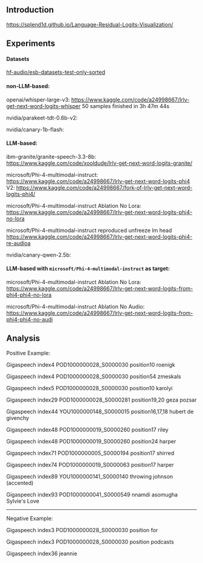 ## Introduction 

https://splend1d.github.io/Language-Residual-Logits-Visualization/ 

## Experiments
#### Datasets

[hf-audio/esb-datasets-test-only-sorted](https://huggingface.co/datasets/hf-audio/esb-datasets-test-only-sorted)

#### non-LLM-based:

openai/whisper-large-v3: https://www.kaggle.com/code/a24998667/lrlv-get-next-word-logits-whisper 50 samples finished in 3h 47m 44s 

nvidia/parakeet-tdt-0.6b-v2:

nvidia/canary-1b-flash:

#### LLM-based:

ibm-granite/granite-speech-3.3-8b: https://www.kaggle.com/code/xooldude/lrlv-get-next-word-logits-granite/

microsoft/Phi-4-multimodal-instruct: https://www.kaggle.com/code/a24998667/lrlv-get-next-word-logits-phi4
V2: https://www.kaggle.com/code/a24998667/fork-of-lrlv-get-next-word-logits-phi4/

microsoft/Phi-4-multimodal-instruct Ablation No Lora: https://www.kaggle.com/code/a24998667/lrlv-get-next-word-logits-phi4-no-lora

microsoft/Phi-4-multimodal-instruct reproduced unfreeze lm head https://www.kaggle.com/code/a24998667/lrlv-get-next-word-logits-phi4-re-audioa

nvidia/canary-qwen-2.5b:

#### LLM-based with `microsoft/Phi-4-multimodal-instruct` as target:

microsoft/Phi-4-multimodal-instruct Ablation No Lora: https://www.kaggle.com/code/a24998667/lrlv-get-next-word-logits-from-phi4-phi4-no-lora

microsoft/Phi-4-multimodal-instruct Ablation No Audio: https://www.kaggle.com/code/a24998667/lrlv-get-next-word-logits-from-phi4-phi4-no-audi



## Analysis

Positive Example:

Gigaspeech index4 POD1000000028_S0000030 position10 roenigk

Gigaspeech index4 POD1000000028_S0000030 position54 zmeskals

Gigaspeech index5 POD1000000028_S0000030 position10 karolyi

Gigaspeech index29 POD1000000028_S0000281 position19,20 geza pozsar

Gigaspeech index44 YOU1000000148_S0000015 position16,17,18 hubert de givenchy

Gigaspeech index48 POD1000000019_S0000260 position17 riley

Gigaspeech index48 POD1000000019_S0000260 position24 harper

Gigaspeech index71 POD1000000005_S0000194 position17 shirred

Gigaspeech index74 POD1000000019_S0000063 position17 harper

Gigaspeech index89 YOU1000000141_S0000140 throwing johnson (accented)

Gigaspeech index93 POD1000000041_S0000549 nnamdi asomugha Sylvie's Love

---

Negative Example:

Gigaspeech index3 POD1000000028_S0000030 position for 

Gigaspeech index3 POD1000000028_S0000030 position podcasts

Gigaspeech index36 jeannie




